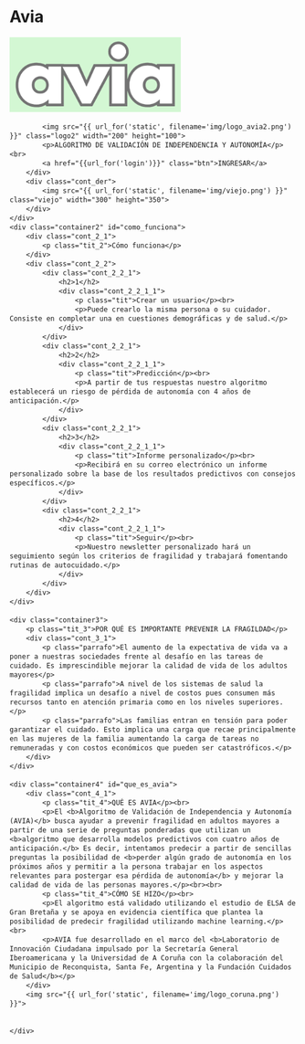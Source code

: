 # Avia
<img src="static/img/logo_avia2.png" alt="Descripción de la imagen" width="300"/>


            <img src="{{ url_for('static', filename='img/logo_avia2.png') }}" class="logo2" width="200" height="100">
            <p>ALGORITMO DE VALIDACIÓN DE INDEPENDENCIA Y AUTONOMÍA</p><br>
            <a href="{{url_for('login')}}" class="btn">INGRESAR</a>
        </div>
        <div class="cont_der">
            <img src="{{ url_for('static', filename='img/viejo.png') }}" class="viejo" width="300" height="350">
        </div>
    </div>
    <div class="container2" id="como_funciona">
        <div class="cont_2_1">
            <p class="tit_2">Cómo funciona</p>
        </div>
        <div class="cont_2_2">
            <div class="cont_2_2_1">
                <h2>1</h2>
                <div class="cont_2_2_1_1">
                    <p class="tit">Crear un usuario</p><br>
                    <p>Puede crearlo la misma persona o su cuidador. Consiste en completar una en cuestiones demográficas y de salud.</p>
                </div>
            </div>
            <div class="cont_2_2_1">
                <h2>2</h2>
                <div class="cont_2_2_1_1">
                    <p class="tit">Predicción</p><br>
                    <p>A partir de tus respuestas nuestro algoritmo establecerá un riesgo de pérdida de autonomía con 4 años de anticipación.</p>
                </div>
            </div>
            <div class="cont_2_2_1">
                <h2>3</h2>
                <div class="cont_2_2_1_1">
                    <p class="tit">Informe personalizado</p><br>
                    <p>Recibirá en su correo electrónico un informe personalizado sobre la base de los resultados predictivos con consejos específicos.</p>
                </div>
            </div>
            <div class="cont_2_2_1">
                <h2>4</h2>
                <div class="cont_2_2_1_1">
                    <p class="tit">Seguir</p><br>
                    <p>Nuestro newsletter personalizado hará un seguimiento según los criterios de fragilidad y trabajará fomentando rutinas de autocuidado.</p>
                </div>
            </div>
        </div>
    </div>

    <div class="container3">
        <p class="tit_3">POR QUÉ ES IMPORTANTE PREVENIR LA FRAGILDAD</p>
        <div class="cont_3_1">
            <p class="parrafo">El aumento de la expectativa de vida va a poner a nuestras sociedades frente al desafío en las tareas de cuidado. Es imprescindible mejorar la calidad de vida de los adultos mayores</p>
            <p class="parrafo">A nivel de los sistemas de salud la fragilidad implica un desafío a nivel de costos pues consumen más recursos tanto en atención primaria como en los niveles superiores.</p>
            <p class="parrafo">Las familias entran en tensión para poder garantizar el cuidado. Esto implica una carga que recae principalmente en las mujeres de la familia aumentando la carga de tareas no remuneradas y con costos económicos que pueden ser catastróficos.</p>
        </div>
    </div>

    <div class="container4" id="que_es_avia">
        <div class="cont_4_1">
            <p class="tit_4">QUÉ ES AVIA</p><br>
            <p>El <b>Algoritmo de Validación de Independencia y Autonomía (AVIA)</b> busca ​ayudar a prevenir fragilidad en adultos mayores a partir de una serie de ​preguntas ponderadas que utilizan un <b>algoritmo que desarrolla modelos ​predictivos con cuatro años de anticipación.</b> Es decir, intentamos predecir ​a partir de sencillas preguntas la posibilidad de <b>perder algún grado de ​autonomía en los próximos años y permitir a la persona trabajar en los ​aspectos relevantes para postergar esa pérdida de autonomía</b> y mejorar ​la calidad de vida de las personas mayores.</p><br><br>
            <p class="tit_4">CÓMO SE HIZO</p><br>
            <p>El algoritmo está validado utilizando el estudio de ELSA de Gran Bretaña y ​se apoya en evidencia científica que plantea la posibilidad de predecir ​fragilidad utilizando machine learning.</p><br>
            <p>AVIA fue desarrollado en el marco del <b>Laboratorio de Innovación ​Ciudadana impulsado por la Secretaría General Iberoamericana y la ​Universidad de A Coruña con la colaboración del Municipio de ​Reconquista, Santa Fe, Argentina y la Fundación Cuidados de Salud</b></p>
        </div>
        <img src="{{ url_for('static', filename='img/logo_coruna.png') }}">
        
        
    </div>

   
  
</body>
</html>
